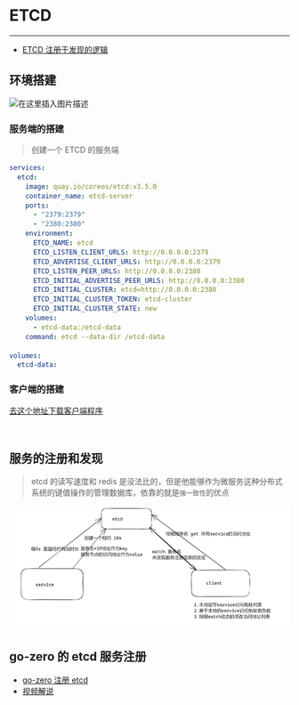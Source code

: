# ETCD

---

- [ETCD 注册于发现的逻辑](https://www.bilibili.com/video/BV1h14y1r7mT/?vd_source=b47817c1aa0db593f452034d53d4273a)

## 环境搭建

![在这里插入图片描述](https://i-blog.csdnimg.cn/blog_migrate/163b753110e253ec5b9f17e6f5c0697f.png)

### 服务端的搭建

> 创建一个 ETCD 的服务端

```yaml
services:
  etcd:
    image: quay.io/coreos/etcd:v3.5.0
    container_name: etcd-server
    ports:
      - "2379:2379"
      - "2380:2380"
    environment:
      ETCD_NAME: etcd
      ETCD_LISTEN_CLIENT_URLS: http://0.0.0.0:2379
      ETCD_ADVERTISE_CLIENT_URLS: http://0.0.0.0:2379
      ETCD_LISTEN_PEER_URLS: http://0.0.0.0:2380
      ETCD_INITIAL_ADVERTISE_PEER_URLS: http://0.0.0.0:2380
      ETCD_INITIAL_CLUSTER: etcd=http://0.0.0.0:2380
      ETCD_INITIAL_CLUSTER_TOKEN: etcd-cluster
      ETCD_INITIAL_CLUSTER_STATE: new
    volumes:
      - etcd-data:/etcd-data
    command: etcd --data-dir /etcd-data

volumes:
  etcd-data:

```

### 客户端的搭建

[去这个地址下载客户端程序](https://github.com/tzfun/etcd-workbench/releases/tag/App-1.2.0)

<br>

## 服务的注册和发现

> etcd 的读写速度和 redis 是没法比的，但是他能够作为微服务这种分布式系统的键值操作的管理数据库，依靠的就是`强一致性`的优点

![image-20250927125929954](https://raw.githubusercontent.com/MTsocute/New_Image/main/img/image-20250927125929954.png)

## go-zero 的 etcd 服务注册

- [go-zero 注册 etcd](https://go-zero.dev/docs/tutorials/grpc/server/example#1-%E5%88%9B%E5%BB%BA%E6%9C%8D%E5%8A%A1%E7%9B%AE%E5%BD%95%E5%88%9D%E5%A7%8B%E5%8C%96-go-module-%E5%B7%A5%E7%A8%8B)
- [视频解说](https://www.bilibili.com/video/BV12x4uecE5Y?spm_id_from=333.788.videopod.sections&vd_source=b47817c1aa0db593f452034d53d4273a)

